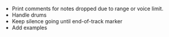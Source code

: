 * Print comments for notes dropped due to range or voice limit.
* Handle drums
* Keep silence going until end-of-track marker
* Add examples
